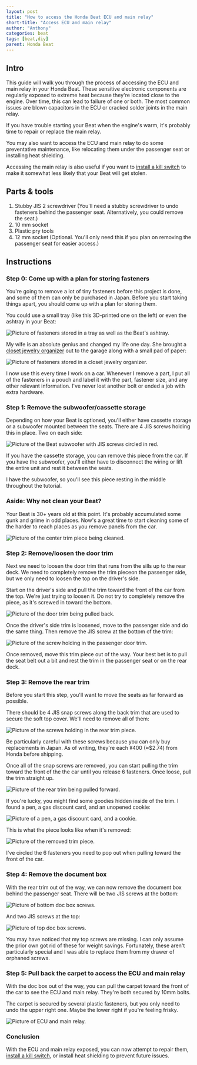 ```yaml
---
layout: post
title: "How to access the Honda Beat ECU and main relay"
short-title: "Access ECU and main relay"
author: "Anthony"
categories: beat
tags: [beat,diy]
parent: Honda Beat
---
```

## Intro
This guide will walk you through the process of accessing the ECU and main relay in your Honda Beat. These sensitive electronic components are regularly exposed to extreme heat because they're located close to the engine. Over time, this can lead to failure of one or both. The most common issues are blown capacitors in the ECU or cracked solder joints in the main relay.

If you have trouble starting your Beat when the engine's warm, it's probably time to repair or replace the main relay.

You may also want to access the ECU and main relay to do some preventative maintenance, like relocating them under the passenger seat or installing heat shielding.

Accessing the main relay is also useful if you want to [install a kill switch](./beat-kill-switch-install) to make it somewhat less likely that your Beat will get stolen.

## Parts & tools
1. Stubby JIS 2 screwdriver (You'll need a stubby screwdriver to undo fasteners behind the passenger seat. Alternatively, you could remove the seat.)
2. 10 mm socket
3. Plastic pry tools
4. 12 mm socket (Optional. You'll only need this if you plan on removing the passenger seat for easier access.)

## Instructions

### Step 0: Come up with a plan for storing fasteners

You're going to remove a lot of tiny fasteners before this project is done, and some of them can only be purchased in Japan. Before you start taking things apart, you should come up with a plan for storing them.

You could use a small tray (like this 3D-printed one on the left) or even the ashtray in your Beat:

![Picture of fasteners stored in a tray as well as the Beat's ashtray.](../assets/img/access-beat-ecu-and-main-relay/hardware-storage.jpg)

My wife is an absolute genius and changed my life one day. She brought a [closet jewelry organizer](https://www.amazon.com/MISSLO-Dual-sided-Organizer-Necklace-Bracelet/dp/B08GX889W4/) out to the garage along with a small pad of paper:

![Picture of fasteners stored in a closet jewelry organizer.](../assets/img/access-beat-ecu-and-main-relay/jewelry-organizer.jpg)

I now use this every time I work on a car. Whenever I remove a part, I put all of the fasteners in a pouch and label it with the part, fastener size, and any other relevant information. I've never lost another bolt or ended a job with extra hardware.

### Step 1: Remove the subwoofer/cassette storage

Depending on how your Beat is optioned, you'll either have cassette storage or a subwoofer mounted between the seats. There are 4 JIS screws holding this in place. Two on each side:

![Picture of the Beat subwoofer with JIS screws circled in red.](../assets/img/access-beat-ecu-and-main-relay/center-console-screws.jpg)

If you have the cassette storage, you can remove this piece from the car. If you have the subwoofer, you'll either have to disconnect the wiring or lift the entire unit and rest it between the seats.

I have the subwoofer, so you'll see this piece resting in the middle throughout the tutorial.

### Aside: Why not clean your Beat?

Your Beat is 30+ years old at this point. It's probably accumulated some gunk and grime in odd places. Now's a great time to start cleaning some of the harder to reach places as you remove panels from the car.

![Picture of the center trim piece being cleaned.](../assets/img/access-beat-ecu-and-main-relay/clean-odd-surfaces.jpg)

### Step 2: Remove/loosen the door trim

Next we need to loosen the door trim that runs from the sills up to the rear deck. We need to completely remove the trim pieceon the passenger side, but we only need to loosen the top on the driver's side.

Start on the driver's side and pull the trim toward the front of the car from the top. We're just trying to loosen it. Do not try to completely remove the piece, as it's screwed in toward the bottom.

![Picture of the door trim being pulled back.](../assets/img/access-beat-ecu-and-main-relay/drivers-side-trim.jpg)


Once the driver's side trim is loosened, move to the passenger side and do the same thing. Then remove the JIS screw at the bottom of the trim:

![Picture of the screw holding in the passenger door trim.](../assets/img/access-beat-ecu-and-main-relay/passenger-side-trim-screw.jpg)


Once removed, move this trim piece out of the way. Your best bet is to pull the seat belt out a bit and rest the trim in the passenger seat or on the rear deck.

### Step 3: Remove the rear trim

Before you start this step, you'll want to move the seats as far forward as possible.

There should be 4 JIS snap screws along the back trim that are used to secure the soft top cover. We'll need to remove all of them:

![Picture of the screws holding in the rear trim piece.](../assets/img/access-beat-ecu-and-main-relay/back-trim-snaps.jpg)

Be particularly careful with these screws because you can only buy replacements in Japan. As of writing, they're each ¥400 (≈$2.74) from Honda before shipping.

Once all of the snap screws are removed, you can start pulling the trim toward the front of the the car until you release 6 fasteners. Once loose, pull the trim straight up.

![Picture of the rear trim being pulled forward.](../assets/img/access-beat-ecu-and-main-relay/back-trim-removal.jpg)

If you're lucky, you might find some goodies hidden inside of the trim. I found a pen, a gas discount card, and an unopened cookie:

![Picture of a pen, a gas discount card, and a cookie.](../assets/img/access-beat-ecu-and-main-relay/goodies.jpg)

This is what the piece looks like when it's removed:

![Picture of the removed trim piece.](../assets/img/access-beat-ecu-and-main-relay/back-trim-fasteners.jpg)

I've circled the 6 fasteners you need to pop out when pulling toward the front of the car.

### Step 4: Remove the document box

With the rear trim out of the way, we can now remove the document box behind the passenger seat. There will be two JIS screws at the bottom:

![Picture of bottom doc box screws.](../assets/img/access-beat-ecu-and-main-relay/document-box-bottom-screws.jpg)

And two JIS screws at the top:

![Picture of top doc box screws.](../assets/img/access-beat-ecu-and-main-relay/document-box-top-screws.jpg)


You may have noticed that my top screws are missing. I can only assume the prior own got rid of these for weight savings. Fortunately, these aren't particularly special and I was able to replace them from my drawer of orphaned screws.

### Step 5: Pull back the carpet to access the ECU and main relay

With the doc box out of the way, you can pull the carpet toward the front of the car to see the ECU and main relay. They're both secured by 10mm bolts.

The carpet is secured by several plastic fasteners, but you only need to undo the upper right one. Maybe the lower right if you're feeling frisky.

![Picture of ECU and main relay.](../assets/img/access-beat-ecu-and-main-relay/ecu-and-relay-revealed.jpg)

### Conclusion

With the ECU and main relay exposed, you can now attempt to repair them, [install a kill switch](./beat-kill-switch-install), or install heat shielding to prevent future issues.
